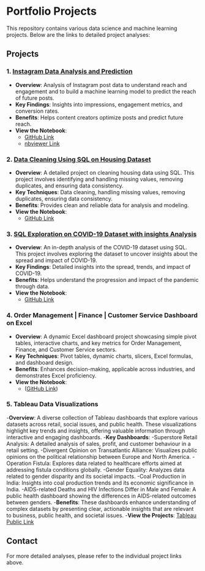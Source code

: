 # Portfolio Projects

This repository contains various data science and machine learning projects. Below are the links to detailed project analyses:

## Projects

### 1. [Instagram Data Analysis and Prediction](Instagram_Analysis.md)
- **Overview**: Analysis of Instagram post data to understand reach and engagement and to build a machine learning model to predict the reach of future posts.
- **Key Findings**: Insights into impressions, engagement metrics, and conversion rates.
- **Benefits**: Helps content creators optimize posts and predict future reach.
- **View the Notebook**:
  - [GitHub Link](https://github.com/Pritirthe/PortfolioProjects/blob/main/Exploratory%20Data%20Analysis%20using%20Python.ipynb)
  - [nbviewer Link](https://nbviewer.org/github/Pritirthe/PortfolioProjects/blob/main/Exploratory%20Data%20Analysis%20using%20Python.ipynb)

### 2. [Data Cleaning Using SQL on Housing Dataset](Data_Cleaning_using_SQL.md)
- **Overview**: A detailed project on cleaning housing data using SQL. This project involves identifying and handling missing values, removing duplicates, and ensuring data consistency.
- **Key Techniques**: Data cleaning, handling missing values, removing duplicates, ensuring data consistency.
- **Benefits**: Provides clean and reliable data for analysis and modeling.
- **View the Notebook**:
  - [GitHub Link](https://github.com/Pritirthe/PortfolioProjects/blob/main/DataCleaningUsingSQL.sql)

### 3. [SQL Exploration on COVID-19 Dataset with insights Analysis](COVID19_SQL_Exploration.md)
- **Overview**: An in-depth analysis of the COVID-19 dataset using SQL. This project involves exploring the dataset to uncover insights about the spread and impact of COVID-19.
- **Key Findings**: Detailed insights into the spread, trends, and impact of COVID-19.
- **Benefits**: Helps understand the progression and impact of the pandemic through data.
- **View the Notebook**:
  - [GitHub Link](https://github.com/Pritirthe/PortfolioProjects/blob/main/SQLCovidData.sql)

### 4. Order Management  | Finance | Customer Service Dashboard on Excel
- **Overview**: A dynamic Excel dashboard project showcasing simple pivot tables, interactive charts, and key metrics for Order Management, Finance, and Customer Service sectors.
- **Key Techniques**: Pivot tables, dynamic charts, slicers, Excel formulas, and dashboard design.
- **Benefits**: Enhances decision-making, applicable across industries, and demonstrates Excel proficiency.
- **View the Notebook**:
  - ([GitHub Link](https://github.com/Pritirthe/PortfolioProjects/blob/main/Order-Finance-Customer%20Service%20PIvot%20and%20Dashboard.xlsx))

### 5. Tableau Data Visualizations
-**Overview**: A diverse collection of Tableau dashboards that explore various datasets across retail, social issues, and public health. These visualizations highlight key trends and insights, offering valuable information through interactive and engaging dashboards.
-**Key Dashboards**:
-Superstore Retail Analysis: A detailed analysis of sales, profit, and customer behaviour in a retail setting.
-Divergent Opinion on Transatlantic Alliance: Visualizes public opinions on the political relationship between Europe and North America.
-Operation Fistula: Explores data related to healthcare efforts aimed at addressing fistula conditions globally.
-Gender Equality: Analyzes data related to gender disparity and its societal impacts.
-Coal Production in India: Insights into coal production trends and its economic significance in India.
-AIDS-related Deaths and HIV Infections Differ in Male and Female: A public health dashboard showing the differences in AIDS-related outcomes between genders.
-**Benefits**: These dashboards enhance understanding of complex datasets by presenting clear, actionable insights that are relevant to business, public health, and societal issues.
-**View the Projects**:
[Tableau Public Link](https://public.tableau.com/app/profile/priti8667/vizzes)

## Contact

For more detailed analyses, please refer to the individual project links above. 

